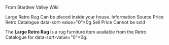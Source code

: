 From Stardew Valley Wiki

Large Retro Rug Can be placed inside your house. Information Source Price Retro Catalogue data-sort-value="0"&gt;0g Sell Price Cannot be sold

The **Large Retro Rug** is a rug furniture item available from the Retro Catalogue for data-sort-value="0"&gt;0g.